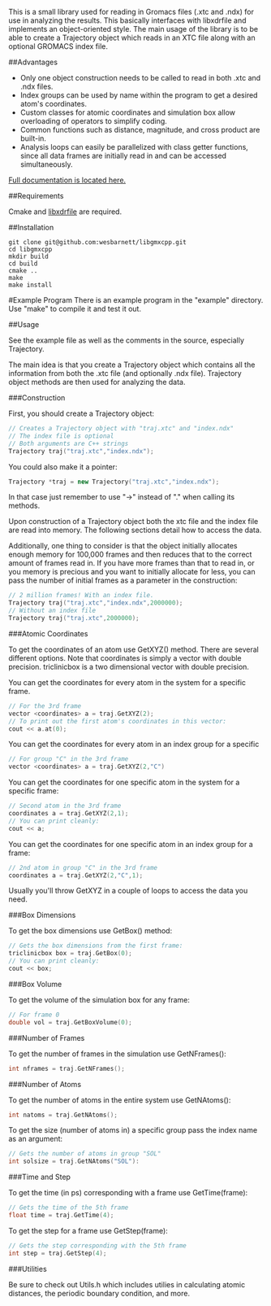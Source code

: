 This is a small library used for reading in Gromacs files (.xtc and .ndx) for
use in analyzing the results. This basically interfaces with libxdrfile and
implements an object-oriented style. The main usage of the library is to be able
to create a Trajectory object which reads in an XTC file along with an optional
GROMACS index file. 

##Advantages

* Only one object construction needs to be called to read in both .xtc and .ndx
  files.
* Index groups can be used by name within the program to get a desired atom's
  coordinates.
* Custom classes for atomic coordinates and simulation box allow overloading of
  operators to simplify coding.
* Common functions such as distance, magnitude, and cross product are built-in.
* Analysis loops can easily be parallelized with class getter functions, since
  all data frames are initially read in and can be accessed simultaneously.

[Full documentation is located here.](http://wesbarnett.github.io/libgmxcpp)

##Requirements

Cmake and [libxdrfile](ftp://ftp.gromacs.org/pub/contrib/xdrfile-1.1.1.tar.gz) are required.

##Installation

````
git clone git@github.com:wesbarnett/libgmxcpp.git
cd libgmxcpp
mkdir build
cd build
cmake ..
make
make install
````

#Example Program
There is an example program in the "example" directory. Use "make" to compile it
and test it out.

##Usage

See the example file as well as the comments in the source, especially
Trajectory.

The main idea is that you create a Trajectory object which contains all the
information from both the .xtc file (and optionally .ndx file). Trajectory
object methods are then used for analyzing the data.

###Construction

First, you should create a Trajectory object:

````c++
// Creates a Trajectory object with "traj.xtc" and "index.ndx"
// The index file is optional
// Both arguments are C++ strings
Trajectory traj("traj.xtc","index.ndx");
````

You could also make it a pointer:

````c++
Trajectory *traj = new Trajectory("traj.xtc","index.ndx");
````

In that case just remember to use "->" instead of "." when calling its methods.

Upon construction of a Trajectory object both the xtc file and the index file
are read into memory. The following sections detail how to access the data.

Additionally, one thing to consider is that the object initially allocates
enough memory for 100,000 frames and then reduces that to the correct amount of
frames read in. If you have more frames than that to read in, or you memory is
precious and you want to initially allocate for less, you can pass the number of
initial frames as a parameter in the construction:

````c++
// 2 million frames! With an index file.
Trajectory traj("traj.xtc","index.ndx",2000000);
// Without an index file
Trajectory traj("traj.xtc",2000000);
````

###Atomic Coordinates

To get the coordinates of an atom use GetXYZ() method. There are several
different options. Note that coordinates is simply a vector with double
precision. triclinicbox is a two dimensional vector with double precision.

You can get the coordinates for every atom in the system for a specific frame.

````c++
// For the 3rd frame
vector <coordinates> a = traj.GetXYZ(2);
// To print out the first atom's coordinates in this vector:
cout << a.at(0);
````

You can get the coordinates for every atom in an index group for a specific

````c++
// For group "C" in the 3rd frame
vector <coordinates> a = traj.GetXYZ(2,"C")
````

You can get the coordinates for one specific atom in the system for a specific
frame:

````c++
// Second atom in the 3rd frame
coordinates a = traj.GetXYZ(2,1);
// You can print cleanly:
cout << a;
````

You can get the coordinates for one specific atom in an index group for a frame:

````c++
// 2nd atom in group "C" in the 3rd frame
coordinates a = traj.GetXYZ(2,"C",1);
````

Usually you'll throw GetXYZ in a couple of loops to access the data you need.

###Box Dimensions

To get the box dimensions use GetBox() method:

````c++
// Gets the box dimensions from the first frame:
triclinicbox box = traj.GetBox(0);
// You can print cleanly:
cout << box;
````

###Box Volume

To get the volume of the simulation box for any frame:

````c++
// For frame 0
double vol = traj.GetBoxVolume(0);
````

###Number of Frames

To get the number of frames in the simulation use GetNFrames():

````c++
int nframes = traj.GetNFrames();
````

###Number of Atoms

To get the number of atoms in the entire system use GetNAtoms():

````c++
int natoms = traj.GetNAtoms();
````

To get the size (number of atoms in) a specific group pass the index name as an
argument:

````c++
// Gets the number of atoms in group "SOL"
int solsize = traj.GetNAtoms("SOL"):
````

###Time and Step

To get the time (in ps) corresponding with a frame use GetTime(frame):

````c++
// Gets the time of the 5th frame
float time = traj.GetTime(4);
````

To get the step for a frame use GetStep(frame):
````c++
// Gets the step corresponding with the 5th frame
int step = traj.GetStep(4);
````

###Utilities

Be sure to check out Utils.h which includes utilies in calculating atomic
distances, the periodic boundary condition, and more.
